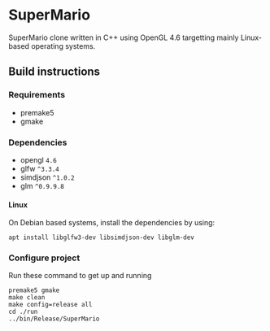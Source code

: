 # SuperMario

SuperMario clone written in C++ using OpenGL 4.6 targetting mainly Linux-based operating systems.

## Build instructions

### Requirements

- premake5
- gmake

### Dependencies

- opengl `4.6`
- glfw `^3.3.4`
- simdjson `^1.0.2`
- glm `^0.9.9.8`

#### Linux

On Debian based systems, install the dependencies by using:

```shell
apt install libglfw3-dev libsimdjson-dev libglm-dev
```

### Configure project

Run these command to get up and running

```shell
premake5 gmake
make clean
make config=release all
cd ./run
../bin/Release/SuperMario
```

